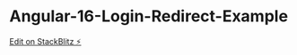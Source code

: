 # Angular-16-Login-Redirect-Example

[Edit on StackBlitz ⚡️](https://stackblitz.com/edit/angular-l1j4wq)